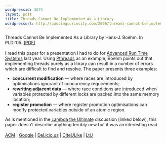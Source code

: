 ```yaml
--- 
wordpressid: 1674
layout: post
title: Threads Cannot Be Implemented As a Library
wordpressurl: http://passingcuriosity.com/2006/threads-cannot-be-implemented-as-a-library/
---
```

<span class="title">Threads Cannot Be Implemented As a Library</span> by Hans-J. Boehm. In PLDI'05. <a href="http://www.hpl.hp.com/techreports/2004/HPL-2004-209.pdf">(PDF)</a><br /><br />I read this paper for a presentation I had to do for <a href="http://cs.anu.edu.au/~Steve.Blackburn/teaching/comp4700/">Advanced Run Time Systems</a> last year. Using <a href="http://www.llnl.gov/computing/tutorials/pthreads/">Pthreads</a> as an example, Boehm points out that implementing threads purely as a library can result in a number of errors which are difficult to find and resolve. The paper presents three examples: <ul><li><strong>concurrent modification</strong> &mdash; where races are introduced by optimisations ignorant of concurrency requirements; </li><li><strong>rewriting adjacent data</strong> &mdash; where race conditions are introduced when variables protected by different locks are packed into the same memory location;</li><li><strong>register promotion</strong> &mdash; where register promotion optimisations can modify protected variables outside of an atomic region.</li></ul>As is mentioned in the <acronym title="The Programming Languages Weblog">Lambda the Ultimate</acronym> discussion (linked below), this paper doesn't describe anything terribly new but it was an interesting read.<br /><br /><a href="http://portal.acm.org/citation.cfm?doid=1065010.1065042">ACM</a> | <a href="http://scholar.google.com/scholar?hl=en&lr=&safe=off&cluster=12433137887989415736">Google</a> | <a href="http://del.icio.us/url/3d4651bb5d4825336d85fc275461cbf0">Del.icio.us</a> | <a href="http://www.citeulike.org/article/230206">CiteULike</a> | <a href="http://lambda-the-ultimate.org/node/950">LtU</a>
